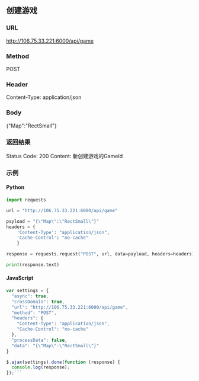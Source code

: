 ## 创建游戏

### URL
http://106.75.33.221:6000/api/game

### Method
POST


### Header
Content-Type: application/json

### Body
{"Map":"RectSmall"}

### 返回结果
Status Code: 200
Content: 新创建游戏的GameId

### 示例
#### Python
```python
import requests

url = "http://106.75.33.221:6000/api/game"

payload = "{\"Map\":\"RectSmall\"}"
headers = {
    'Content-Type': "application/json",
    'Cache-Control': "no-cache"
    }

response = requests.request("POST", url, data=payload, headers=headers)

print(response.text)
```

#### JavaScript
```javascript
var settings = {
  "async": true,
  "crossDomain": true,
  "url": "http://106.75.33.221:6000/api/game",
  "method": "POST",
  "headers": {
    "Content-Type": "application/json",
    "Cache-Control": "no-cache"
  },
  "processData": false,
  "data": "{\"Map\":\"RectSmall\"}"
}

$.ajax(settings).done(function (response) {
  console.log(response);
});```